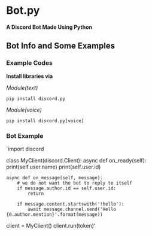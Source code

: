 # Bot.py

**A Discord Bot Made Using Python**

## Bot Info and Some Examples

### Example Codes

**Install libraries via**

_Module(text)_

`pip install discord.py`

_Module(voice)_

`pip install discord.py[voice]`

### Bot Example

`import discord

class MyClient(discord.Client):
    async def on_ready(self):
        print(self.user.name)
        print(self.user.id)
        

    async def on_message(self, message):
        # we do not want the bot to reply to itself
        if message.author.id == self.user.id:
            return

        if message.content.startswith('!hello'):
            await message.channel.send('Hello {0.author.mention}'.format(message))
                     
client = MyClient()
client.run(token)'
